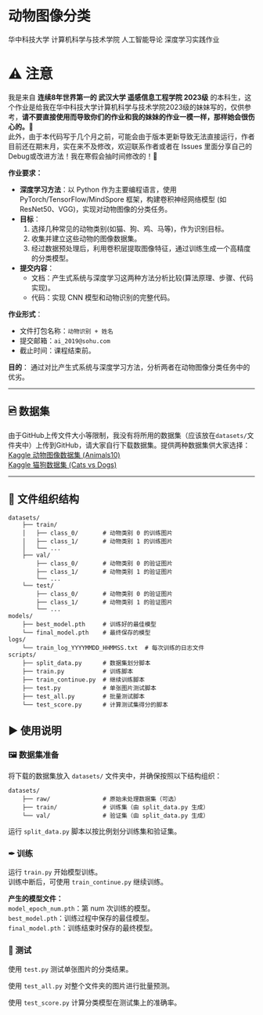 # 动物图像分类

华中科技大学 计算机科学与技术学院 人工智能导论 深度学习实践作业

# ⚠️ 注意
我是来自 **连续8年世界第一的 武汉大学 遥感信息工程学院 2023级** 的本科生，这个作业是给我在华中科技大学计算机科学与技术学院2023级的妹妹写的，仅供参考，**请不要直接使用而导致你们的作业和我的妹妹的作业一模一样，那样她会很伤心的。🥺**    
此外，由于本代码写于几个月之前，可能会由于版本更新导致无法直接运行，作者目前还在期末月，实在来不及修改，欢迎联系作者或者在 Issues 里面分享自己的Debug或改进方法！我在寒假会抽时间修改的！🥳

**作业要求：**
- **深度学习方法**：以 Python 作为主要编程语言，使用 PyTorch/TensorFlow/MindSpore 框架，构建卷积神经网络模型 (如 ResNet50、VGG)，实现对动物图像的分类任务。
- **目标**：
  1. 选择几种常见的动物类别(如猫、狗、鸡、马等)，作为识别目标。
  2. 收集并建立这些动物的图像数据集。
  3. 经过数据预处理后，利用卷积层提取图像特征，通过训练生成一个高精度的分类模型。
- **提交内容**：
  - 文档：产生式系统与深度学习这两种方法分析比较(算法原理、步骤、代码实现)。
  - 代码：实现 CNN 模型和动物识别的完整代码。

**作业形式**：
- 文件打包名称：`动物识别 + 姓名`
- 提交邮箱：`ai_2019@sohu.com`
- 截止时间：课程结束前。

**目的**：
通过对比产生式系统与深度学习方法，分析两者在动物图像分类任务中的优劣。

---

## 🖻 数据集
由于GitHub上传文件大小等限制，我没有将所用的数据集（应该放在`datasets/`文件夹中）上传到GitHub，请大家自行下载数据集。提供两种数据集供大家选择：    
[Kaggle 动物图像数据集 (Animals10)](https://www.kaggle.com/datasets/alessiocorrado99/animals10)    
[Kaggle 猫狗数据集 (Cats vs Dogs)](https://www.kaggle.com/datasets/sreetejadusi/cats-vs-dogs)

---

## 📁 文件组织结构
```
datasets/
    ├── train/
    │   ├── class_0/       # 动物类别 0 的训练图片
    │   ├── class_1/       # 动物类别 1 的训练图片
    │   └── ...
    ├── val/
        ├── class_0/       # 动物类别 0 的验证图片
        ├── class_1/       # 动物类别 1 的验证图片
        └── ...
    └── test/
        ├── class_0/       # 动物类别 0 的验证图片
        ├── class_1/       # 动物类别 1 的验证图片
        └── ...
models/
    ├── best_model.pth     # 训练好的最佳模型
    └── final_model.pth    # 最终保存的模型
logs/
    └── train_log_YYYYMMDD_HHMMSS.txt  # 每次训练的日志文件
scripts/
    ├── split_data.py      # 数据集划分脚本
    ├── train.py           # 训练脚本
    ├── train_continue.py  # 继续训练脚本
    ├── test.py            # 单张图片测试脚本
    ├── test_all.py        # 批量测试脚本
    └── test_score.py      # 计算测试集得分的脚本
```
## ▶︎ 使用说明

### 🖼︎ 数据集准备
将下载的数据集放入 `datasets/` 文件夹中，并确保按照以下结构组织：
```
datasets/    
    ├── raw/               # 原始未处理数据集（可选）    
    ├── train/             # 训练集（由 split_data.py 生成）    
    └── val/               # 验证集（由 split_data.py 生成）    
```      
运行 `split_data.py` 脚本以按比例划分训练集和验证集。

### ✒︎ 训练
运行 `train.py` 开始模型训练。    
训练中断后，可使用 `train_continue.py` 继续训练。

**产生的模型文件：**    
`model_epoch_num.pth`：第 num 次训练的模型。    
`best_model.pth`：训练过程中保存的最佳模型。    
`final_model.pth`：训练结束时保存的最终模型。


### 💯 测试
使用 `test.py` 测试单张图片的分类结果。

使用 `test_all.py` 对整个文件夹的图片进行批量预测。

使用 `test_score.py` 计算分类模型在测试集上的准确率。 
